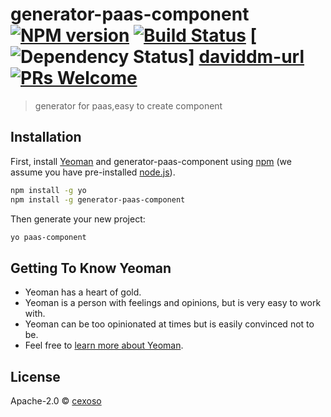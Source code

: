 # generator-paas-component [![NPM version][npm-image]][npm-url] [![Build Status][travis-image]][travis-url] [![Dependency Status][daviddm-image]] [daviddm-url] [![PRs Welcome](https://img.shields.io/badge/PRs-welcome-brightgreen.svg?style=flat-square)](http://makeapullrequest.com)
> generator for paas,easy to create component

## Installation

First, install [Yeoman](http://yeoman.io) and generator-paas-component using [npm](https://www.npmjs.com/) (we assume you have pre-installed [node.js](https://nodejs.org/)).

```bash
npm install -g yo
npm install -g generator-paas-component
```

Then generate your new project:

```bash
yo paas-component
```

## Getting To Know Yeoman

 * Yeoman has a heart of gold.
 * Yeoman is a person with feelings and opinions, but is very easy to work with.
 * Yeoman can be too opinionated at times but is easily convinced not to be.
 * Feel free to [learn more about Yeoman](http://yeoman.io/).

## License

Apache-2.0 © [cexoso]()


[npm-image]: https://badge.fury.io/js/generator-paas-component.svg
[npm-url]: https://npmjs.org/package/generator-paas-component
[travis-image]: https://travis-ci.org/yunkeCN/generator-paas-component.svg?branch=master
[travis-url]: https://travis-ci.org/yunkeCN/generator-paas-component
[daviddm-image]: https://david-dm.org/yunkeCN/generator-paas-component.svg?theme=shields.io
[daviddm-url]: https://david-dm.org/yunkeCN/generator-paas-component
[coveralls-image]: https://coveralls.io/repos/yunkeCN/generator-paas-component/badge.svg
[coveralls-url]: https://coveralls.io/r/yunkeCN/generator-paas-component
